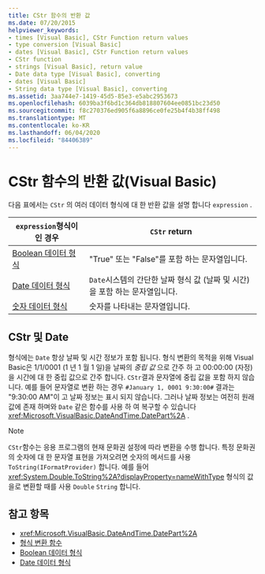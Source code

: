 ```yaml
---
title: CStr 함수의 반환 값
ms.date: 07/20/2015
helpviewer_keywords:
- times [Visual Basic], CStr Function return values
- type conversion [Visual Basic]
- dates [Visual Basic], CStr Function return values
- CStr function
- strings [Visual Basic], return value
- Date data type [Visual Basic], converting
- dates [Visual Basic]
- String data type [Visual Basic], converting
ms.assetid: 3aa744e7-1419-45d5-85e3-e5abc2953673
ms.openlocfilehash: 6039ba3f6bd1c364db818807604ee0851bc23d50
ms.sourcegitcommit: f8c270376ed905f6a8896ce0fe25b4f4b38ff498
ms.translationtype: MT
ms.contentlocale: ko-KR
ms.lasthandoff: 06/04/2020
ms.locfileid: "84406389"
---
```

# <a name="return-values-for-the-cstr-function-visual-basic"></a>CStr 함수의 반환 값(Visual Basic)
다음 표에서는 `CStr` 의 여러 데이터 형식에 대 한 반환 값을 설명 합니다 `expression` .  
  
|`expression`형식이 인 경우|`CStr` return|  
|-----------------------------|--------------------|  
|[Boolean 데이터 형식](../data-types/boolean-data-type.md)|"True" 또는 "False"를 포함 하는 문자열입니다.|  
|[Date 데이터 형식](../data-types/date-data-type.md)|`Date`시스템의 간단한 날짜 형식 값 (날짜 및 시간)을 포함 하는 문자열입니다.|  
|[숫자 데이터 형식](../../programming-guide/language-features/data-types/numeric-data-types.md)|숫자를 나타내는 문자열입니다.|  
  
## <a name="cstr-and-date"></a>CStr 및 Date  
 형식에는 `Date` 항상 날짜 및 시간 정보가 포함 됩니다. 형식 변환의 목적을 위해 Visual Basic은 1/1/0001 (1 년 1 월 1 일)을 날짜의 *중립 값* 으로 간주 하 고 00:00:00 (자정)을 시간에 대 한 중립 값으로 간주 합니다. `CStr`결과 문자열에 중립 값을 포함 하지 않습니다. 예를 들어 문자열로 변환 하는 경우 `#January 1, 0001 9:30:00#` 결과는 "9:30:00 AM"이 고 날짜 정보는 표시 되지 않습니다. 그러나 날짜 정보는 여전히 원래 값에 존재 하며와 `Date` 같은 함수를 사용 하 여 복구할 수 있습니다 <xref:Microsoft.VisualBasic.DateAndTime.DatePart%2A> .  
  
> [!NOTE]
> `CStr`함수는 응용 프로그램의 현재 문화권 설정에 따라 변환을 수행 합니다. 특정 문화권의 숫자에 대 한 문자열 표현을 가져오려면 숫자의 메서드를 사용 `ToString(IFormatProvider)` 합니다. 예를 들어 <xref:System.Double.ToString%2A?displayProperty=nameWithType> 형식의 값을로 변환할 때를 사용 `Double` `String` 합니다.  
  
## <a name="see-also"></a>참고 항목

- <xref:Microsoft.VisualBasic.DateAndTime.DatePart%2A>
- [형식 변환 함수](type-conversion-functions.md)
- [Boolean 데이터 형식](../data-types/boolean-data-type.md)
- [Date 데이터 형식](../data-types/date-data-type.md)
